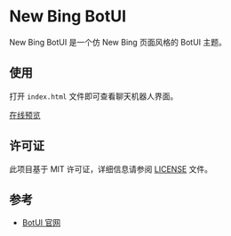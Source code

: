 # New Bing BotUI

New Bing BotUI 是一个仿 New Bing 页面风格的 BotUI 主题。

## 使用

打开 `index.html` 文件即可查看聊天机器人界面。

[在线预览](https://canyu-liu.github.io/NewBing-BotUI/)

## 许可证

此项目基于 MIT 许可证，详细信息请参阅 [LICENSE](LICENSE) 文件。

## 参考

- [BotUI 官网](https://botui.org)